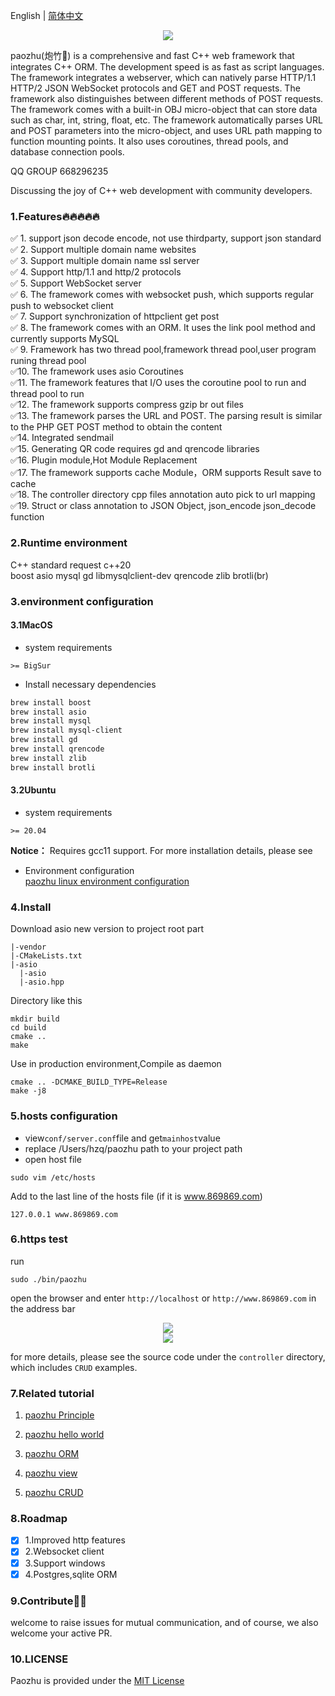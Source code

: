 English | [简体中文](README_CN.md)
<div align="center">
<img src="https://www.paozhu.org/images/logo.svg">
</div>

paozhu(炮竹🧨) is a comprehensive and fast C++ web framework that integrates C++ ORM. The development speed is as
fast as script languages. The framework integrates a webserver, which can natively parse HTTP/1.1 HTTP/2 JSON WebSocket protocols
and GET and POST requests. The framework also distinguishes between different methods of POST requests. The framework
comes with a built-in OBJ micro-object that can store data such as char, int, string, float, etc. The framework
automatically parses URL and POST parameters into the micro-object, and uses URL path mapping to function mounting
points. It also uses coroutines, thread pools, and database connection pools.

QQ GROUP 668296235
 
Discussing the joy of C++ web development with community developers.

### 1.Features🔥🔥🔥🔥🔥

✅ 1. support json decode encode, not use thirdparty, support json standard  
✅ 2. Support multiple domain name websites  
✅ 3. Support multiple domain name ssl server  
✅ 4. Support http/1.1 and http/2 protocols  
✅ 5. Support WebSocket server  
✅ 6. The framework comes with websocket push, which supports regular push to websocket client  
✅ 7. Support synchronization of httpclient get post  
✅ 8. The framework comes with an ORM. It uses the link pool method and currently supports MySQL  
✅ 9. Framework has two thread pool,framework thread pool,user program runing thread pool  
✅10. The framework uses asio Coroutines  
✅11. The framework features that I/O uses the coroutine pool to run and thread pool to run  
✅12. The framework supports compress gzip br out files  
✅13. The framework parses the URL and POST. The parsing result is similar to the PHP GET POST method to obtain the
content  
✅14. Integrated sendmail  
✅15. Generating QR code requires gd and qrencode libraries  
✅16. Plugin module,Hot Module Replacement  
✅17. The framework supports cache Module，ORM supports Result save to cache  
✅18. The controller directory cpp files annotation auto pick to url mapping  
✅19. Struct or class annotation to JSON Object, json_encode json_decode function  
 

### 2.Runtime environment

C++ standard request c++20   
boost asio mysql gd libmysqlclient-dev qrencode
zlib brotli(br)


### 3.environment configuration

#### 3.1MacOS

- system requirements

```
>= BigSur
```
- Install necessary dependencies
```bash
brew install boost
brew install asio
brew install mysql
brew install mysql-client
brew install gd
brew install qrencode
brew install zlib
brew install brotli
```

#### 3.2Ubuntu

- system requirements

```
>= 20.04
```
**Notice：** Requires gcc11 support. For more installation details, please see 

- Environment configuration  
[paozhu linux environment configuration](https://github.com/hggq/paozhu/wiki/linux-%E7%8E%AF%E5%A2%83%E9%85%8D%E7%BD%AE)

### 4.Install

Download asio new version to project root part 
```shell
|-vendor
|-CMakeLists.txt
|-asio
  |-asio
  |-asio.hpp
````
Directory like this


```shell
mkdir build
cd build
cmake ..
make
```

Use in production environment,Compile as daemon 
```shell
cmake .. -DCMAKE_BUILD_TYPE=Release
make -j8
```


### 5.hosts configuration

- view`conf/server.conf`file and get`mainhost`value
- replace /Users/hzq/paozhu path to your project path
- open host file

```shell
sudo vim /etc/hosts
```

Add to the last line of the hosts file (if it is www.869869.com)

```text
127.0.0.1 www.869869.com
```

### 6.https test

run

```shell
sudo ./bin/paozhu 
```

open the browser and enter `http://localhost` or `http://www.869869.com` in the address bar


<div align="center">
<img src="https://www.paozhu.org/images/home.png">
</div>


<div align="center">
<img src="https://www.paozhu.org/images/admin.png">
</div>


for more details, please see the source code under the `controller` directory, which includes `CRUD` examples.

###  7.Related tutorial

1. [paozhu Principle](https://github.com/hggq/paozhu/wiki/paozhu-cpp-web-framework-%E6%A1%86%E6%9E%B6%E5%8E%9F%E7%90%86)

2. [paozhu hello world](https://github.com/hggq/paozhu/wiki/paozhu-%E6%A1%86%E6%9E%B6hello-world)

3. [paozhu ORM](https://github.com/hggq/paozhu/wiki/paozhu-%E6%A1%86%E6%9E%B6ORM%E5%85%A5%E9%97%A8)

4. [paozhu view](https://github.com/hggq/paozhu/wiki/paozhu-%E6%A1%86%E6%9E%B6view-%E8%A7%86%E5%9B%BE%E5%85%A5%E9%97%A8)

5. [paozhu CRUD](https://github.com/hggq/paozhu/wiki/paozhu-%E6%A1%86%E6%9E%B6-CRUD-%E6%95%99%E7%A8%8B)

### 8.Roadmap

* [x] 1.Improved http features  
* [x] 2.Websocket client  
* [x] 3.Support windows  
* [x] 4.Postgres,sqlite ORM  

### 9.Contribute👏👋

welcome to raise issues for mutual communication, and of course, we also welcome your active PR.


### 10.LICENSE

Paozhu is provided under the [MIT License](LICENSE)
